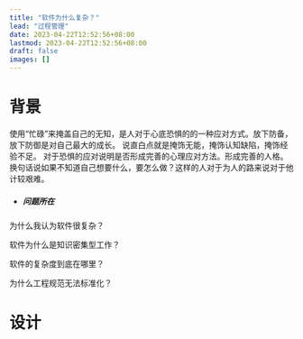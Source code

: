 ```yaml
---
title: "软件为什么复杂？"
lead: "过程管理"
date: 2023-04-22T12:52:56+08:00
lastmod: 2023-04-22T12:52:56+08:00
draft: false
images: []
---
```


# 背景
使用“忙碌”来掩盖自己的无知，是人对于心底恐惧的的一种应对方式。放下防备，放下防御是对自己最大的成长。
说直白点就是掩饰无能，掩饰认知缺陷，掩饰经验不足。
对于恐惧的应对说明是否形成完善的心理应对方法。形成完善的人格。
换句话说如果不知道自己想要什么，要怎么做？这样的人对于为人的路来说对于他计较艰难。

- ##### 问题所在

为什么我认为软件很复杂？

软件为什么是知识密集型工作？

软件的复杂度到底在哪里？

为什么工程规范无法标准化？

# 设计
